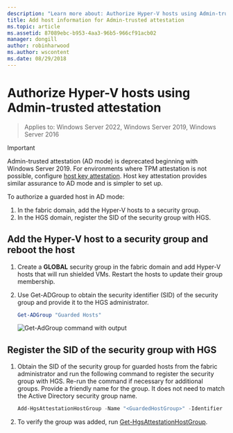```yaml
---
description: "Learn more about: Authorize Hyper-V hosts using Admin-trusted attestation"
title: Add host information for Admin-trusted attestation
ms.topic: article
ms.assetid: 87089ebc-b953-4aa3-96b5-966cf91acb02
manager: dongill
author: robinharwood
ms.author: wscontent
ms.date: 08/29/2018
---
```


# Authorize Hyper-V hosts using Admin-trusted attestation

>Applies to: Windows Server 2022, Windows Server 2019, Windows Server 2016

> [!IMPORTANT]
> Admin-trusted attestation (AD mode) is deprecated beginning with Windows Server 2019. For environments where TPM attestation is not possible, configure [host key attestation](guarded-fabric-initialize-hgs-key-mode.md). Host key attestation provides similar assurance to AD mode and is simpler to set up.


To authorize a guarded host in AD mode:

1. In the fabric domain, add the Hyper-V hosts to a security group.
2. In the HGS domain, register the SID of the security group with HGS.

## Add the Hyper-V host to a security group and reboot the host

1. Create a **GLOBAL** security group in the fabric domain and add Hyper-V hosts that will run shielded VMs.
   Restart the hosts to update their group membership.

2. Use Get-ADGroup to obtain the security identifier (SID) of the security group and provide it to the HGS administrator.

   ```powershell
   Get-ADGroup "Guarded Hosts"
   ```

   ![Get-AdGroup command with output](../media/Guarded-Fabric-Shielded-VM/guarded-host-get-adgroup.png)

## Register the SID of the security group with HGS

1. Obtain the SID of the security group for guarded hosts from the fabric administrator and run the following command to register the security group with HGS.
   Re-run the command if necessary for additional groups.
   Provide a friendly name for the group.
   It does not need to match the Active Directory security group name.

   ```powershell
   Add-HgsAttestationHostGroup -Name "<GuardedHostGroup>" -Identifier "<SID>"
   ```

2. To verify the group was added, run [Get-HgsAttestationHostGroup](/powershell/module/hgsattestation/get-hgsattestationhostgroup).


